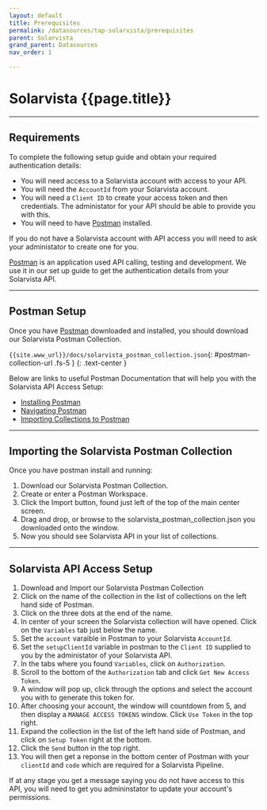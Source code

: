 ```yaml
---
layout: default
title: Prerequisites
permalink: /datasources/tap-solarvista/prerequisites
parent: Solarvista
grand_parent: Datasources
nav_order: 1

---
```


# Solarvista {{page.title}}

---

## Requirements

To complete the following setup guide and obtain your required authentication details:
 - You will need access to a Solarvista account with access to your API.
 - You will need the `AccountId` from your Solarvista account.
 - You will need a `Client ID` to create your access token and then credentials. The administator for your API should be able to provide you with this.
 - You will need to have [Postman](https://www.postman.com/) installed.

If you do not have a Solarvista account with API access you will need to ask your administator to create one for you.

[Postman](https://www.postman.com/) is an application used API calling, testing and development. We use it in our set up guide to get the authentication details from your Solarvista API.

---

## Postman Setup

Once you have [Postman](https://www.postman.com/) downloaded and installed, you should download our Solarvista Postman Collection.

`{{site.www_url}}/docs/solarvista_postman_collection.json`{: #postman-collection-url .fs-5 }
{: .text-center }

Below are links to useful Postman Documentation that will help you with the Solarvista API Access Setup:
- [Installing Postman](https://learning.postman.com/docs/getting-started/installation-and-updates/)
- [Navigating Postman](https://learning.postman.com/docs/getting-started/navigating-postman/)
- [Importing Collections to Postman](https://learning.postman.com/docs/getting-started/importing-and-exporting-data/)

---

## Importing the Solarvista Postman Collection

Once you have postman install and running:

1. Download our Solarvista Postman Collection.
2. Create or enter a Postman Workspace.
3. Click the Import button, found just left of the top of the main center screen.
4. Drag and drop, or browse to the solarvista_postman_collection.json you downloaded onto the window.
5. Now you should see Solarvista API in your list of collections.

---

## Solarvista API Access Setup

1. Download and Import our Solarvista Postman Collection
1. Click on the name of the collection in the list of collections on the left hand side of Postman.
2. Click on the three dots at the end of the name.
3. In center of your screen the Solarvista collection will have opened. Click on the `Variables` tab just below the name.
4. Set the `account` varaible in Postman to your Solarvista `AccountId`.
5. Set the `setupClientId` variable in postman to the `Client ID` supplied to you by the administator of your Solarvista API.
6. In the tabs where you found `Variables`, click on `Authorization`.
7. Scroll to the bottom of the `Authorization` tab and click `Get New Access Token`.
8. A window will pop up, click through the options and select the account you with to generate this token for.
9. After choosing your account, the window will countdown from 5, and then display a `MANAGE ACCESS TOKENS` window. Click `Use Token` in the top right.
10. Expand the collection in the list of the left hand side of Postman, and click on `Setup Token` right at the bottom.
11. Click the `Send` button in the top right.
12. You will then get a reponse in the bottom center of Postman with your `clientId` and `code` which are required for a Solarvista Pipeline.

If at any stage you get a message saying you do not have access to this API, you will need to get you admininstator to update your account's permissions.